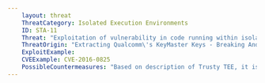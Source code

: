 ```yaml
---
    layout: threat
    ThreatCategory: Isolated Execution Environments
    ID: STA-11
    Threat: "Exploitation of vulnerability in code running within isolated environment, leading to the ability to access data stored in environment (e.g. crypto keys) or access data stored within the primary OS (e.g. Android, iOS) itself."
    ThreatOrigin: "Extracting Qualcomm\'s KeyMaster Keys - Breaking Android Full Disk Encryption [^209]"
    ExploitExample:
    CVEExample: CVE-2016-0825
    PossibleCountermeasures: "Based on description of Trusty TEE, it is implicitly understood that all applications that execute in this space are capable of accessing device secrets (no concept of privilege escalation per se). However, they are only included in the Trusty image, cannot be dynamically loaded or modified, and must have been signed with a developer certificate trusted by the manufacturer of the TEE hardware. TEE OS other than Trusty can be used. [^222]"
---
```

